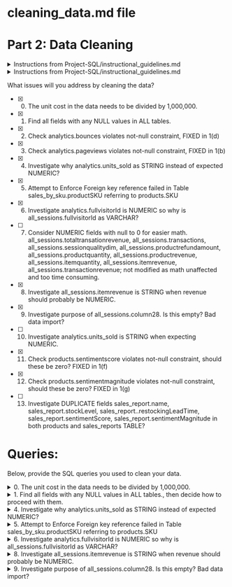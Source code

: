 # cleaning_data.md file
# Part 2: Data Cleaning
<details>
	<summary> Instructions from Project-SQL/instructional_guidelines.md</summary>
--    Fill out this file with a description of the issues that will be addressed by cleaning the data
--    Include the queries used to clean the data
</details>

<details>
	<summary> Instructions from Project-SQL/instructional_guidelines.md</summary>
As always, once you have received any dataset, your first task is to orient yourself to the data contained within. While exploring the data, you should keep an eye out for any of potential data issues that need to be cleaned.
Cleaning hint: The unit cost in the data needs to be divided by 1,000,000.
Apart from this, did you see any other issue that requires cleaning? Be sure to take the time upfront to address them.
In your copy of the cleaning_data.md file, describe what issues you addressed by cleaning the data and provide the queries you executed to clean the data.
</details>    

What issues will you address by cleaning the data?
- [X] 0. The unit cost in the data needs to be divided by 1,000,000.
- [X] 1. Find all fields with any NULL values in ALL tables.
- [X] 2. Check analytics.bounces violates not-null constraint, FIXED in 1(d)
- [X] 3. Check analytics.pageviews violates not-null constraint, FIXED in 1(b)
- [X] 4. Investigate why analytics.units_sold as STRING instead of expected NUMERIC?
- [X] 5. Attempt to Enforce Foreign key reference failed in Table sales_by_sku.productSKU referring to products.SKU
- [X] 6. Investigate analytics.fullvisitorId is NUMERIC so why is all_sessions.fullvisitorId as VARCHAR?
- [ ] 7. Consider NUMERIC fields with null to 0 for easier math. all_sessions.totaltransationrevenue, all_sessions.transactions, all_sessions.sessionqualitydim, all_sessions.productrefundamount, all_sessions.productquantity, all_sessions.productrevenue, all_sessions.itemquantity, all_sessions.itemrevenue, all_sessions.transactionrevenue; not modified as math unaffected and too time consuming.
- [X] 8. Investigate all_sessions.itemrevenue is STRING when revenue should probably be NUMERIC.
- [X] 9. Investigate purpose of all_sessions.column28. Is this empty? Bad data import?
- [ ] 10. Investigate analytics.units_sold is STRING when expecting NUMERIC.
- [X] 11. Check products.sentimentscore violates not-null constraint, should these be zero? FIXED in 1(f)
- [X] 12. Check products.sentimentmagnitude violates not-null constraint, should these be zero? FIXED in 1(g)
- [ ] 13. Investigate DUPLICATE fields sales_report.name, sales_report.stockLevel, sales_report..restockingLeadTime, sales_report.sentimentScore, sales_report.sentimentMagnitude in both products and sales_reports TABLE?  




# Queries:
Below, provide the SQL queries you used to clean your data.

<details>
	<summary> 0. The unit cost in the data needs to be divided by 1,000,000.</summary>
	There is no 'unit cost' field.  
	Following the assignment instructions and assuming they meant analytics.unit_price dividing by 1 million using:

```
UPDATE analytics
SET unit_price=ROUND(unit_price/1000000,2);
-- UPDATE 4301122
-- Query returned successfully in 1 min 5 secs.
```
	
</details>

<details>
<summary> 1. Find all fields with any NULL values in ALL tables., then decide how to proceed with them. </summary>

QUERY:
Credit: https://stackoverflow.com/questions/17678635/list-all-tables-in-postgres-that-contain-a-boolean-type-column-with-null-values
```
DO $$
DECLARE
   rec    RECORD;
   _found BOOLEAN;
BEGIN
   FOR rec IN 
      SELECT format('SELECT TRUE FROM %s WHERE %I IS NULL LIMIT 1'
                   , c.oid::regclass, a.attname) AS qry_to_run
            , c.oid::regclass AS tbl
            , a.attname       AS col
            , a.atttypid      AS datatype
      FROM   pg_namespace n 
      JOIN   pg_class     c ON c.relnamespace = n.oid 
      JOIN   pg_attribute a ON a.attrelid = c.oid
      WHERE  n.nspname <> 'information_schema'
      AND    n.nspname NOT LIKE 'pg_%'  -- exclude system, temp, toast tbls
      AND    c.relkind = 'r'
      AND    a.attnum > 0
      AND    a.attnotnull = FALSE
      AND    a.attisdropped = FALSE

   LOOP
      EXECUTE rec.qry_to_run INTO _found;

      IF _found THEN
         RAISE NOTICE 'Table % has NULLs in the % field of type %'
                      , rec.tbl, rec.col, rec.datatype::regtype;
      END IF;
   END LOOP;
END
$$;
```
RETURNS:
```
a) NOTICE:  Table analytics has NULLs in the userid field of type numeric
b) NOTICE:  Table analytics has NULLs in the pageviews field of type integer
c) NOTICE:  Table analytics has NULLs in the timeonsite field of type numeric
d) NOTICE:  Table analytics has NULLs in the bounces field of type integer
e) NOTICE:  Table analytics has NULLs in the revenue field of type numeric

f) NOTICE:  Table products has NULLs in the sentimentscore field of type numeric
g) NOTICE:  Table products has NULLs in the sentimentmagnitude field of type numeric

h) NOTICE:  Table sales_report has NULLs in the ratio field of type numeric

i) NOTICE:  Table all_sessions has NULLs in the totaltransactionrevenue field of type numeric
j) NOTICE:  Table all_sessions has NULLs in the transactions field of type numeric
k) NOTICE:  Table all_sessions has NULLs in the timeonsite field of type integer
l) NOTICE:  Table all_sessions has NULLs in the sessionqualitydim field of type integer
m) NOTICE:  Table all_sessions has NULLs in the productrefundamount field of type numeric
n) NOTICE:  Table all_sessions has NULLs in the productquantity field of type integer
o) NOTICE:  Table all_sessions has NULLs in the productrevenue field of type numeric
p) NOTICE:  Table all_sessions has NULLs in the itemquantity field of type integer
q) NOTICE:  Table all_sessions has NULLs in the transactionrevenue field of type numeric
```

## a) analytics.userid (NULL)
QUERY:
```
select 
	count(*),
	userid
from 
	analytics
where
	userid is null
group by 
	userid;
```
	RETURNS 4,301,122 (aka 100% of rows = ALL).
	THEREFORE since results in ALL records are NULL.  No fix applied since this seems to be universally missing data for all rows.

## b) analytics.pageviews (NULL)
QUERY:
```
select 
	count(*),
	pageviews
from 
	analytics
where
	pageviews is null
group by 
	pageviews;
```
	RETURNS 72.
	THEREFORE assuming these 72 are equivalent to 0 and applying fix.

QUERY for FIX:
```
UPDATE analytics
SET pageviews=0
WHERE pageviews IS NULL;
```
	Now we can do math on the pageviews column.  Could consider ALTER TABLE for field constraint NOT NULL?

## c) analytics.timeonsite (NULL)
QUERY:
```
select 
	count(*),
	timeonsite
from 
	analytics
where
	timeonsite is null
group by 
	timeonsite;
```
	RETURNS: 477,465.  This this affects 11% of rows, too many to consider deleting data (>5%), IGNORING.

## d) analytics.bounces (NULL)
QUERY:
```
select 
	count(*),
	bounces
from 
	analytics
where
	bounces is null
group by 
	bounces;
```
	RETURNS 3,826,283 ~89% of all rows.  With minimum value currently at 1, These null could be considered equivalent to 0 and apply fix.

QUERY for FIX:
```
UPDATE analytics
SET bounces=0
WHERE bounces IS NULL;
```
	UPDATE 3826283
	Query returned successfully in 58 secs 797 msec.

Now we can do math on the bounces column.  Could consider ALTER TABLE for field constraint NOT NULL?

## e) analytics.revenue (NULL)
QUERY:
```
select 
	count(*),
	revenue
from 
	analytics
where
	revenue is null
group by 
	revenue;
```
	RETURNS 4,285,767 ~99.64% of all rows. 15,355 rows have values that are not NULL.	
	IGNORING (but could have replaced NULL with 0). No FIX applied.


## f) products.sentimentscore (NULL)
QUERY:
```
select 
	count(*),
	sentimentscore
from 
	products
where
	sentimentscore is null
group by 
	sentimentscore;
```
	RETURNS 1 row.
	Tried looking in sales_graph for sentimentscore of productSKU = GGADFBSBKS42347 but this didn't exist in that table.
	This single row has SKU GGADFBSBKS42347 with name 'PC gaming speakers' found from query:
```
select SKU from products where sentimentscore is null;
```
	Since there is already 72 rows with 0 as sentiment found from query:
```
select count (*) from products where sentimentscore = 0;
```
	I can only assume this is a neutral and valid data and making best assessment to assign 0 instead of NULL to this single row.
QUERY for FIX:
```
UPDATE products
SET sentimentscore=0
WHERE sentimentscore IS NULL;
```
	UPDATE 1
	Query returned successfully in 198 msec.

Now we can do math on the sentimentscore column.  Could consider ALTER TABLE for field constraint NOT NULL?	

## g) products.sentimentmagnitude (NULL)
QUERY:
```
select 
	count(*),
	sentimentmagnitude
from 
	products
where
	sentimentmagnitude is null
group by 
	sentimentmagnitude;
```
	RETURNS 1 row.
	Tried looking in sales_graph for sentimentscore of productSKU = GGADFBSBKS42347 but this didn't exist in that table.
	This single row has SKU GGADFBSBKS42347 with name 'PC gaming speakers' found from query:
```
select SKU from products where sentimentmagnitude is null;
```
	There is NO rows with 0 as sentimentmagnitude found from query:
```
select count (*) from products where sentimentmagnitude = 0;
```
	So we look at the range found from query:
```
select min(sentimentmagnitude),max(sentimentmagnitude) from products;
```
	minimum: 0.1 with maximum 2.0 (as range of sentimentmagnitude).  Since sentimentmagnitude is often multiplied with the sentimentscore (which we know is zero) then this could be any value, assigning 0.1 as the smallest sentimentmagnitude and therefore impact to our calculations.
QUERY for FIX:
```
UPDATE products
SET sentimentmagnitude=0.1
WHERE sentimentmagnitude IS NULL;
```
	UPDATE 1
	Query returned successfully in 136 msec.

Now we can do math on the sentimentmagnitude column.  Could consider ALTER TABLE for field constraint NOT NULL?

h) sales_report.ratio (NULL)
QUERY:
```
select 
	count(*),
	ratio
from 
	sales_report
where
	ratio is null
group by 
	ratio;
```
	RETURNS 78 rows. Since we do not know what this ratio calcuation is, leaving these NULL values as-is. No FIX applied.

## i thru q) all_sessions.[field_name] (NULL)
	Without definitions of what these values are, ignoring these columns and leaving these NULL values as-is. No FIX applied.
</details>

<details>
<summary> 4. Investigate why analytics.units_sold as STRING instead of expected NUMERIC? </summary>
Investigative query:
	
```
select count(*) from analytics where units_sold ='';
-- returns 4,205,975
```

Apply FIX:
```
-- FIX for #4
UPDATE analytics
SET units_sold=0
WHERE units_sold ='';
-- UPDATE 4205975
-- Query returned successfully in 55 secs 886 msec.
```

Check if any other fixes required?
```
select count(*) from analytics Where units_sold::integer > 0;
-- returns 95,146
-- adding 4205975 = 4301121 = 100% of our rows
-- now that "" are 0's we can modify the field type
```

Now modify column type to appropriate NUMERIC field:
```
ALTER TABLE public.analytics ALTER COLUMN units_sold TYPE integer USING units_sold::integer;
```
	
COLUMN FIXED.
</details>

<details>
<summary> 5. Attempt to Enforce Foreign key reference failed in Table sales_by_sku.productSKU referring to products.SKU </summary>

Starting the search for the problem rows.

```
-- Find mismatched rows
SELECT * 
FROM sales_by_sku as sk
WHERE NOT EXISTS (
  SELECT * FROM products 
  WHERE products.SKU = sk.productSKU
);
-- returns 8 rows
-- "salesbysku_id"	"productsku"	"total_ordered"
-- 166				"GGOEYAXR066128"	3
-- 239				"GGOEGALJ057912"	2
-- 320				"9180753"			0
-- 407				"9184677"			0
-- 418				"9184663"			0
-- 426				"9182763"			0
-- 427				"9182779"			0
-- 445				"9182182"			0
```

Let's look for hints to see if we can create them in the products table manually...

```
select * from products where SKU like 'GGOEGALJ0579%';
-- probably this same name
--  "sku"	"name"	"orderedquantity"	"stocklevel"	"restockingleadtime"	"sentimentscore"	"sentimentmagnitude"
-- "GGOEGALJ057914"	" Women's Short Sleeve Performance Tee Charcoal"	11	14	17	0.3	0.5
-- "GGOEGALJ057913"	" Women's Short Sleeve Performance Tee Charcoal"	6	11	10	0.8	1.2
-- "GGOEGALJ057915"	" Women's Short Sleeve Performance Tee Charcoal"	6	11	16	0.8	1.3
select * from products where SKU like 'GGOEYAXR066%';
-- probably this same name
-- "sku"	"name"	"orderedquantity"	"stocklevel"	"restockingleadtime"	"sentimentscore"	"sentimentmagnitude"
-- "GGOEYAXR066155"	" Toddler Short Sleeve Tee Red"	6	7	14	0.3	0.5
-- "GGOEYAXR066130"	" Toddler Short Sleeve Tee Red"	3	4	17	0.3	0.5
-- "GGOEYAXR066129"	" Toddler Short Sleeve Tee Red"	4	7	17	0.7	1.1
```

But now the other productSKU's are not an easy guess.
```
select * from products where SKU like '918075%';
-- harder to guess
-- "sku"	"name"	"orderedquantity"	"stocklevel"	"restockingleadtime"	"sentimentscore"	"sentimentmagnitude"
-- "9180757"	"Yoga Block"	0	0	13	0.1	0.3
-- "9180759"	" Lunch Bag"	0	0	6	0.5	0.8
-- "9180754"	"8 pc Android Sticker Sheet"	0	0	13	0.5	0.8
-- "9180756"	"Windup Android"	0	0	6	0.7	1.1
```
Since these SKU's are harder to recreate manually and have total_ordered = 0 I consider these perfect to be dropped.

Personal preference would be to DROP these mismatched 6 rows (with 0 totla_ordered) and recreate the 2 rows with total_ordered.  It doesn't seem like much data lost and then we would gain full relationship integrity between PRODUCTS and SALES_BY_SKU tables, which makes future queries much easier. 

FIX QUERY to manually create the 2 new productskus GGOEYAXR066128 and GGOEGALJ057912:
```
INSERT INTO products (sku, name, orderedquantity, stocklevel, restockingleadtime, sentimentscore, sentimentmagnitude) 
VALUES ('GGOEYAXR066128', ' Toddler Short Sleeve Tee Red',0,0,0,0,0.1);
INSERT INTO products (sku, name, orderedquantity, stocklevel, restockingleadtime, sentimentscore, sentimentmagnitude) 
VALUES ('GGOEGALJ057912', ' Women''s Short Sleeve Performance Tee Charcoal',0,0,0,0,0.1);
```

FIX Remove 6 unecessary SKU's from sales_by_sku:
```
DELETE FROM sales_by_sku where productsku IN('9180753','9184677','9184663','9182763','9182779','9182182');	
```

TABLE sales_by_sku now has a total of 456 rows.

Now we can ADD the foreign key constraint, between PRODUCTS and SALES_BY_SKU for easier future queries and relationships!
```
ALTER TABLE public.sales_by_sku ADD CONSTRAINT sales_by_sku_fk FOREIGN KEY (productsku) REFERENCES public.products(sku) ON DELETE CASCADE ON UPDATE CASCADE;
```

FIX APPLIED, Foreign Key created!
</details>

<details>
<summary> 6. Investigate analytics.fullvisitorId is NUMERIC so why is all_sessions.fullvisitorId as VARCHAR?</summary>

This was just a typo when table was created.  Easy fix, change datatype to match with query:

```
ALTER TABLE public.all_sessions ALTER COLUMN fullvisitorid TYPE numeric USING fullvisitorid::numeric;
```

Oddly none match eachother, they must be uniquely generated.
```
SELECT COUNT(*) FROM analytics
JOIN all_sessions ON analytics.fullvisitorid = all_sessions.fullvisitorid;
-- returns 0
SELECT COUNT(*) FROM all_sessions
JOIN analytics USING(fullvisitorid);
-- returns 0
```

Also corrected CREATE TABLE initial code to ensure this problem doesn't reoccur.
</details>

<details>
<summary> 8. Investigate all_sessions.itemrevenue is STRING when revenue should probably be NUMERIC. </summary

	Checking for any number data in all_sessions.itemrevenue, 0 found.
	Checking for any non-numeric data in all_sessions.itemvenue, 15,134 found but they are all just blank "" fields.
	
	Converting blanks to zeros using:
	
```
UPDATE all_sessions
SET itemrevenue=0
WHERE itemrevenue ='';
-- UPDATE 15134
-- Query returned successfully in 317 msec.
```
	
	Now we have a numerical value instead of a string, so we can convert datatype with:

```
ALTER TABLE public.all_sessions ALTER COLUMN itemrevenue TYPE integer USING itemrevenue::integer;
```
	Datatype FIXED.	
</details>
	
	
<details>
<summary> 9. Investigate purpose of all_sessions.column28. Is this empty? Bad data import? </summary

Check for values in this mystery column28:
```
select * from all_sessions where column28 is not null;
-- returns 15,134 rows
```
	Since all rows are null, this just looks like poor import, deleting column as irrelevant to our analysis.  
```
ALTER TABLE all_sessions DROP COLUMN column28;
```
	FIXED column28.
</details>

